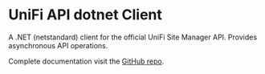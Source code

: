 UniFi API dotnet Client
=======================

A .NET (netstandard) client for the official UniFi Site Manager API. Provides asynchronous API operations.

Complete documentation visit the [GitHub repo](https://github.com/christophbrunner/unifi-api-dotnet).